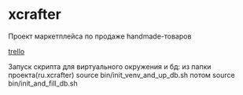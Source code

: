 # xcrafter
Проект маркетплейса по продаже handmade-товаров

[trello](https://trello.com/b/ithVxG0P/2019-03)

Запуск скрипта для виртуального окружения и бд:
из папки проекта(ru.xcrafter)   source bin/init_venv_and_up_db.sh  потом source bin/init_and_fill_db.sh
